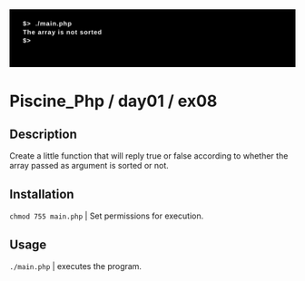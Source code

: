 <img src="../../resources/images/ft_is_sort.png" width="1200">

# Piscine_Php / day01 / ex08

## Description
Create a little function that will reply true or false according to whether the array passed as argument is sorted or not.

## Installation
`chmod 755 main.php` | Set permissions for execution.

## Usage
`./main.php` | executes the program.
